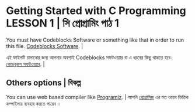 # Getting Started with C Programming LESSON 1 | সি প্রোগ্রামিং পাঠ 1 

You must have Codeblocks Software or something like that in order to run this file. [Codeblocks Software](https://github.com/facebook/create-react-app). | 

এই ফাইলটি চালানোর জন্য আপনার অবশ্যই Codeblocks সফটওয়্যার বা এ ধরনের কিছু থাকতে হবে। [কোডব্লকস সফটওয়্যার](https://github.com/facebook/create-react-app). |

## Others options |  বিকল্প

You can use web based compiler like [Programiz](https://www.programiz.com/). | আপনি [প্রোগ্রামিজ](https://www.programiz.com/) এর মত ওয়েব ভিত্তিক কম্পাইলার ব্যবহার করতে পারেন । 

